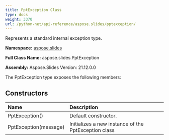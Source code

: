 ```yaml
---
title: PptException Class
type: docs
weight: 3370
url: /python-net/api-reference/aspose.slides/pptexception/
---
```


Represents a standard internal exception type.

**Namespace:** [aspose.slides](/slides/python-net/api-reference/aspose.slides/)

**Full Class Name:** aspose.slides.PptException

**Assembly:**  Aspose.Slides Version: 21.12.0.0

The PptException type exposes the following members:
## **Constructors**
|**Name**|**Description**|
| :- | :- |
|PptException()|Default constructor.|
|PptException(message)|Initializes a new instance of the PptException class|
